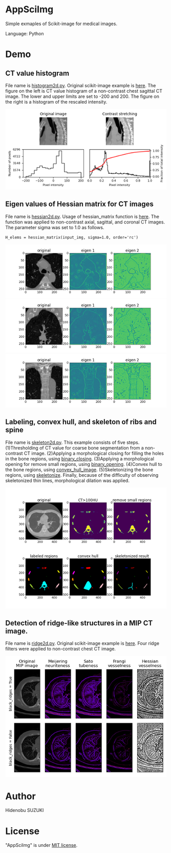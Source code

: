 # AppSciImg

Simple exmaples of Scikit-image for medical images. 

Language: Python

# Demo
## CT value histogram
File name is [histogram2d.py](histogram2d.py). Original scikit-image example is [here](https://scikit-image.org/docs/stable/auto_examples/color_exposure/plot_equalize.html#sphx-glr-auto-examples-color-exposure-plot-equalize-py). The figure on the left is CT value histogram of a non-contrast chest sagittal CT image. The lower and upper limits are set to -200 and 200. The figure on the right is a histogram of the rescaled intensity. 

<img src="img/sagittal_histogram2d.png">

## Eigen values of Hessian matrix for CT images
File name is [hessian2d.py](hessian2d.py). Usage of hessian_matrix function is [here](https://scikit-image.org/docs/stable/api/skimage.feature.html?highlight=hessian_matrix#skimage.feature.hessian_matrix). The function was applied to non-contrast axial, sagittal, and coronal CT images. The parameter sigma was set to 1.0 as follows.
```
H_elems = hessian_matrix(input_img, sigma=1.0, order='rc')
```

<img src="img/hessian2d_axial.png">
<img src="img/hessian2d.png">
<img src="img/hessian2d_coronal.png">

## Labeling, convex hull, and skeleton of ribs and spine
File name is [skeleton2d.py](skeleton2d.py). This example consists of five steps. (1)Thresholding of CT value for coarse bone segmentation from a non-contrast CT image. (2)Applying a morphological closing for filling the holes in the bone regions, using [binary_closing](https://scikit-image.org/docs/dev/api/skimage.morphology.html?highlight=binary_closing#skimage.morphology.binary_closing). (3)Applying a morphological opening for remove small regions, using [binary_opening](https://scikit-image.org/docs/dev/api/skimage.morphology.html?highlight=binary_opening#skimage.morphology.binary_opening). (4)Convex hull to the bone regions, using [convex_hull_image](https://scikit-image.org/docs/dev/api/skimage.morphology.html?highlight=convex_hull_image#skimage.morphology.convex_hull_image). (5)Skeletonizing the bone regions, using [skeletonize](https://scikit-image.org/docs/dev/api/skimage.morphology.html?highlight=skeletonize#skimage.morphology.skeletonize). Finally, because of the difficulty of observing skeletonized thin lines, morphological dilation was applied.

<img src="img/skeleton2d.png">

## Detection of ridge-like structures in a MIP CT image.
File name is [ridge2d.py](ridge2d.py). Original scikit-image example is [here](https://scikit-image.org/docs/dev/auto_examples/edges/plot_ridge_filter.html#sphx-glr-auto-examples-edges-plot-ridge-filter-py). Four ridge filters were applied to non-contrast chest CT image.

<img src="img/ridge2d.png" width="600">

# Author
Hidenobu SUZUKI

# License
"AppSciImg" is under [MIT license](https://en.wikipedia.org/wiki/MIT_License).
